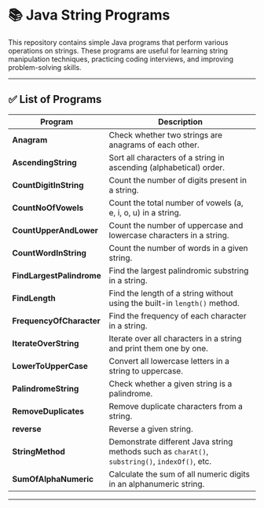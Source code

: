 # 📚 Java String Programs

This repository contains simple Java programs that perform various operations on strings. These programs are useful for learning string manipulation techniques, practicing coding interviews, and improving problem-solving skills.

---

## ✅ List of Programs

| Program | Description |
| ------- | ----------- |
| **Anagram** | Check whether two strings are anagrams of each other. |
| **AscendingString** | Sort all characters of a string in ascending (alphabetical) order. |
| **CountDigitInString** | Count the number of digits present in a string. |
| **CountNoOfVowels** | Count the total number of vowels (a, e, i, o, u) in a string. |
| **CountUpperAndLower** | Count the number of uppercase and lowercase characters in a string. |
| **CountWordInString** | Count the number of words in a given string. |
| **FindLargestPalindrome** | Find the largest palindromic substring in a string. |
| **FindLength** | Find the length of a string without using the built-in `length()` method. |
| **FrequencyOfCharacter** | Find the frequency of each character in a string. |
| **IterateOverString** | Iterate over all characters in a string and print them one by one. |
| **LowerToUpperCase** | Convert all lowercase letters in a string to uppercase. |
| **PalindromeString** | Check whether a given string is a palindrome. |
| **RemoveDuplicates** | Remove duplicate characters from a string. |
| **reverse** | Reverse a given string. |
| **StringMethod** | Demonstrate different Java string methods such as `charAt()`, `substring()`, `indexOf()`, etc. |
| **SumOfAlphaNumeric** | Calculate the sum of all numeric digits in an alphanumeric string. |

---
